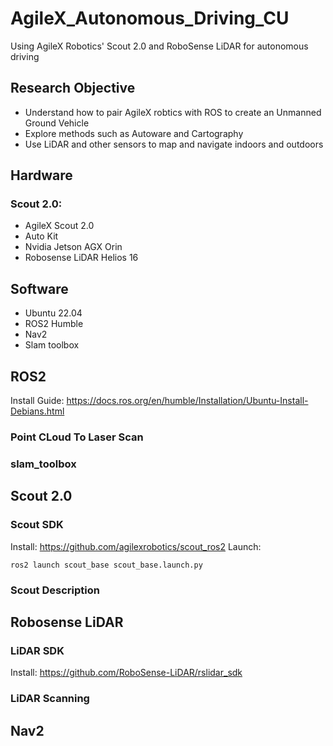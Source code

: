 # AgileX_Autonomous_Driving_CU
Using AgileX Robotics' Scout 2.0 and RoboSense LiDAR for autonomous driving

## Research Objective
- Understand how to pair AgileX robtics with ROS to create an Unmanned Ground Vehicle
- Explore methods such as Autoware and Cartography
- Use LiDAR and other sensors to map and navigate indoors and outdoors

## Hardware
### Scout 2.0:
- AgileX Scout 2.0
- Auto Kit
- Nvidia Jetson AGX Orin
- Robosense LiDAR Helios 16

## Software
- Ubuntu 22.04
- ROS2 Humble
- Nav2
- Slam toolbox

## ROS2
Install Guide: https://docs.ros.org/en/humble/Installation/Ubuntu-Install-Debians.html
### Point CLoud To Laser Scan
### slam_toolbox

## Scout 2.0
### Scout SDK
Install: https://github.com/agilexrobotics/scout_ros2
Launch:
```
ros2 launch scout_base scout_base.launch.py
```
### Scout Description

## Robosense LiDAR
### LiDAR SDK
Install: https://github.com/RoboSense-LiDAR/rslidar_sdk
### LiDAR Scanning

## Nav2
















